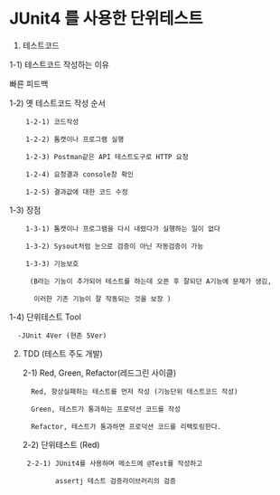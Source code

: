 # JUnit4 를 사용한 단위테스트 
1) 테스트코드

  1-1) 테스트코드 작성하는 이유 
  
   빠른 피드백
   
  1-2) 옛 테스트코드 작성 순서
  
        1-2-1) 코드작성
        
        1-2-2) 톰캣이나 프로그램 실행
        
        1-2-3) Postman같은 API 테스트도구로 HTTP 요청
        
        1-2-4) 요청결과 console창 확인
        
        1-2-5) 결과값에 대한 코드 수정
        
  1-3) 장점
  
        1-3-1) 톰캣이나 프로그램을 다시 내렸다가 실행하는 일이 없다
        
        1-3-2) Sysout처럼 눈으로 검증이 아닌 자동검증이 가능
        
        1-3-3) 기능보호
        
         (B라는 기능이 추가되어 테스트를 하는데 오픈 후 잘되던 A기능에 문제가 생김,
         
          이러한 기존 기능이 잘 작동되는 것을 보장 )      
          
  1-4) 단위테스트 Tool
  
      -JUnit 4Ver (현존 5Ver)
      
2) TDD (테스트 주도 개발)

    2-1) Red, Green, Refactor(레드그린 사이클)   

         Red, 항상실패하는 테스트를 먼저 작성 (기능단위 테스트코드 작성)

         Green, 테스트가 통과하는 프로덕션 코드를 작성

         Refactor, 테스트가 통과하면 프로덕션 코드를 리팩토링한다.


    2-2) 단위테스트 (Red)

        2-2-1) JUnit4를 사용하며 메소드에 @Test를 작성하고
        
               assertj 테스트 검증라이브러리의 검증

